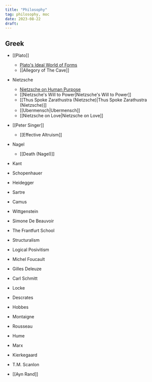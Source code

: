 ```yaml
---
title: "Philosophy"
tag: philosophy, moc
date: 2023-08-22
draft:
---
```


## Greek
- [[Plato]]
	- [Plato's Ideal World of Forms](Plato's%20Ideal%20World%20of%20Forms.md)
	- [[Allegory of The Cave]]

- Nietzsche
	- [Nietzsche on Human Purpose](Nietzsche%20on%20Human%20Purpose.md)
	- [[Nietzsche's Will to Power|Nietzsche's Will to Power]]
	- [[Thus Spoke Zarathustra (Nietzsche)|Thus Spoke Zarathustra (Nietzsche)]]
	- [[Ubermensch|Ubermensch]]
	- [[Nietzsche on Love|Nietzsche on Love]]

- [[Peter Singer]]
	- [[Effective Altruism]]

- Nagel
	- [[Death (Nagel)]]

- Kant
- Schopenhauer
- Heidegger
- Sartre
- Camus
- Wittgenstein
- Simone De Beauvoir
- The Frantfurt School
- Structuralism
- Logical Posivitism
- Michel Foucault
- Gilles Deleuze
- Carl Schmitt
- Locke
- Descrates
- Hobbes
- Montaigne
- Rousseau
- Hume
- Marx
- Kierkegaard
- T.M. Scanlon
- [[Ayn Rand]]